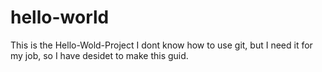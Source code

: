 # hello-world
This is the Hello-Wold-Project
I dont know how to use git, but I need it for my job, so I have desidet to make this guid.
